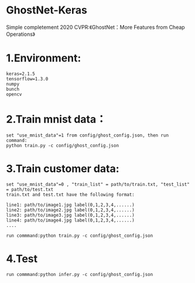 # GhostNet-Keras
Simple completement 2020 CVPR:《GhostNet：More Features from Cheap Operations》

# 1.Environment:

    keras=2.1.5
    tensorflow=1.3.0
    numpy
    bunch
    opencv
  
# 2.Train mnist data：

    set "use_mnist_data"=1 from config/ghost_config.json, then run command: 
	python train.py -c config/ghost_config.json
  
# 3.Train customer data:
  
    set "use_mnist_data"=0 , "train_list" = path/to/train.txt, "test_list" = path/to/test.txt
    train.txt and test.txt have the following format:
		
    line1: path/to/image1.jpg label(0,1,2,3,4,......)
	line2: path/to/image2.jpg label(0,1,2,3,4,......)
	line3: path/to/image3.jpg label(0,1,2,3,4,......)
	line4: path/to/image4.jpg label(0,1,2,3,4,......)
	....

    run commmand:python train.py -c config/ghost_config.json
    
# 4.Test
    run commmand:python infer.py -c config/ghost_config.json
